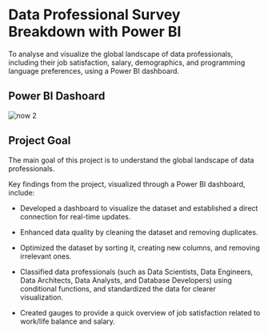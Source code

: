<h1>Data Professional Survey Breakdown with Power BI</h1>

To analyse and visualize the global landscape of data professionals, including their job satisfaction, salary, demographics, and programming language preferences, using a Power BI dashboard.

<h2>Power BI Dashoard</h2>

![now 2](https://github.com/RajalakshmiSubramanian11/Data-Professional-Survey-Breakdown/assets/173561058/998ff17a-0933-40ed-b1ad-a9a68f479338)

<h2>Project Goal</h2>
The main goal of this project is to understand the global landscape of data professionals.

Key findings from the project, visualized through a Power BI dashboard, include:

- Developed a dashboard to visualize the dataset and established a direct connection for real-time updates.

- Enhanced data quality by cleaning the dataset and removing duplicates.

- Optimized the dataset by sorting it, creating new columns, and removing irrelevant ones.

- Classified data professionals (such as Data Scientists, Data Engineers, Data Architects, Data Analysts, and Database Developers) using conditional functions, and standardized the data for clearer visualization.

- Created gauges to provide a quick overview of job satisfaction related to work/life balance and salary.























